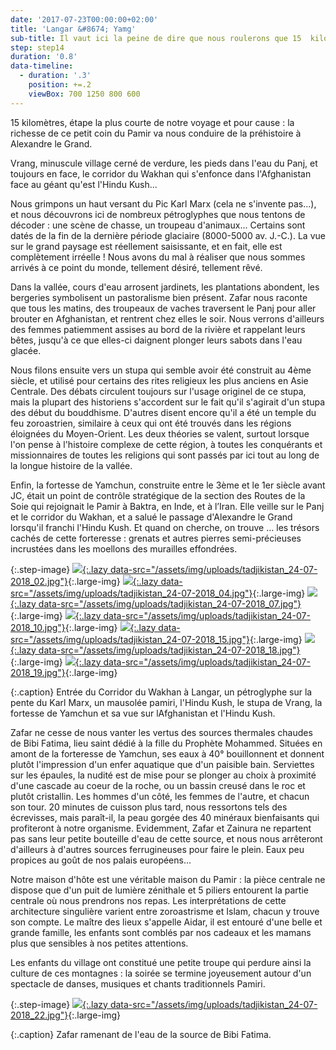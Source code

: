 ```yaml
---
date: '2017-07-23T00:00:00+02:00'
title: 'Langar &#8674; Yamg'
sub-title: Il vaut ici la peine de dire que nous roulerons que 15  kilomètres aujourd'hui
step: step14
duration: '0.8'
data-timeline:
  - duration: '.3'
    position: +=.2
    viewBox: 700 1250 800 600
---
```

15 kilomètres, étape la plus courte de notre voyage et pour cause : la richesse de ce petit coin du Pamir va nous conduire de la préhistoire à Alexandre le Grand.

Vrang, minuscule village cerné de verdure, les pieds dans l'eau du Panj, et toujours en face, le corridor du Wakhan qui s'enfonce dans l'Afghanistan face au géant qu'est l'Hindu Kush...

Nous grimpons un haut versant du Pic Karl Marx (cela ne s'invente pas...), et nous découvrons ici de nombreux pétroglyphes que nous tentons de décoder : une scène de chasse, un troupeau d'animaux... Certains sont datés de la fin de la dernière période glaciaire (8000-5000 av. J.-C.). La vue sur le grand paysage est réellement saisissante, et en fait, elle est complètement irréelle ! Nous avons du mal à réaliser que nous sommes arrivés à ce point du monde, tellement désiré, tellement rêvé.

Dans la vallée, cours d'eau arrosent jardinets, les plantations abondent, les bergeries symbolisent un pastoralisme bien présent. Zafar nous raconte que tous les matins, des troupeaux de vaches traversent le Panj pour aller brouter en Afghanistan, et rentrent chez elles le soir. Nous verrons d'ailleurs des femmes patiemment assises au bord de la rivière et rappelant leurs bêtes, jusqu'à ce que elles-ci daignent plonger leurs sabots dans l'eau glacée. 

Nous filons ensuite vers un stupa qui semble avoir été construit au 4ème siècle, et utilisé pour certains des rites religieux les plus anciens en Asie Centrale. Des débats circulent toujours sur l'usage originel de ce stupa, mais la plupart des historiens s'accordent sur le fait qu'il s'agirait d'un stupa des début du bouddhisme. D'autres disent encore qu'il a été un temple du feu zoroastrien, similaire à ceux qui ont été trouvés dans les régions éloignées du Moyen-Orient. Les deux théories se valent, surtout lorsque l'on pense à l'histoire complexe de cette région, à toutes les conquérants et missionnaires de toutes les religions qui sont passés par ici tout au long de la longue histoire de la vallée.

Enfin, la fortesse de Yamchun, construite entre le 3ème et le 1er siècle avant JC, était un point de contrôle stratégique de la section des Routes de la Soie qui rejoignait le Pamir à Baktra, en Inde, et à l’Iran. Elle veille sur le Panj et le corridor du Wakhan, et a salué le passage d'Alexandre le Grand lorsqu'il franchi l'Hindu Kush. Et quand on cherche, on trouve ... les trésors cachés de cette forteresse : grenats et autres pierres semi-précieuses incrustées dans les moellons des murailles effondrées.

{:.step-image}
[![](/assets/img/placeholder.png){:.lazy data-src="/assets/img/uploads/tadjikistan_24-07-2018_02.jpg"}](/assets/img/uploads/tadjikistan_24-07-2018_02.jpg "Entrée du Corridor du Wakhan"){:.large-img}
[![](/assets/img/placeholder.png){:.lazy data-src="/assets/img/uploads/tadjikistan_24-07-2018_04.jpg"}](/assets/img/uploads/tadjikistan_24-07-2018_04.jpg "Pétroglyphes"){:.large-img}
[![](/assets/img/placeholder.png){:.lazy data-src="/assets/img/uploads/tadjikistan_24-07-2018_07.jpg"}](/assets/img/uploads/tadjikistan_24-07-2018_07.jpg "Mausolée pamiri"){:.large-img}
[![](/assets/img/placeholder.png){:.lazy data-src="/assets/img/uploads/tadjikistan_24-07-2018_10.jpg"}](/assets/img/uploads/tadjikistan_24-07-2018_10.jpg "Vue sur l'Hindu Kush"){:.large-img}
[![](/assets/img/placeholder.png){:.lazy data-src="/assets/img/uploads/tadjikistan_24-07-2018_15.jpg"}](/assets/img/uploads/tadjikistan_24-07-2018_15.jpg "Stupa de Vrang"){:.large-img}
[![](/assets/img/placeholder.png){:.lazy data-src="/assets/img/uploads/tadjikistan_24-07-2018_18.jpg"}](/assets/img/uploads/tadjikistan_24-07-2018_18.jpg "la fortesse de Yamchun"){:.large-img}
[![](/assets/img/placeholder.png){:.lazy data-src="/assets/img/uploads/tadjikistan_24-07-2018_19.jpg"}](/assets/img/uploads/tadjikistan_24-07-2018_19.jpg "Vue sur lAfghanistan et l'Hindu Kush depuis Yamchun"){:.large-img}

{:.caption}
Entrée du Corridor du Wakhan à Langar, un pétroglyphe sur la pente du Karl Marx, un mausolée pamiri, l'Hindu Kush, le stupa de Vrang, la fortesse de Yamchun et sa vue sur lAfghanistan et l'Hindu Kush.

Zafar ne cesse de nous vanter les vertus des sources thermales chaudes de Bibi Fatima, lieu saint dédié à la fille du Prophète Mohammed. Situées en amont de la forteresse de Yamchun, ses eaux à 40° bouillonnent et donnent plutôt l'impression d'un enfer aquatique que d'un paisible bain. Serviettes sur les épaules, la nudité est de mise pour se plonger au choix à proximité d'une cascade au coeur de la roche, ou un bassin creusé dans le roc et plutôt cristallin. Les hommes d'un côté, les femmes de l'autre, et chacun son tour. 20 minutes de cuisson plus tard, nous ressortons tels des écrevisses, mais paraît-il, la peau gorgée des 40 minéraux bienfaisants qui profiteront à notre organisme. Evidemment, Zafar et Zainura ne repartent pas sans leur petite bouteille d'eau de cette source, et nous nous arrêteront d'ailleurs à d'autres sources ferrugineuses pour faire le plein. Eaux peu propices au goût de nos palais européens...

Notre maison d'hôte est une véritable maison du Pamir : la pièce centrale ne dispose que d'un puit de lumière zénithale et 5 piliers entourent la partie centrale où nous prendrons nos repas. Les interprétations de cette architecture singulière varient entre zoroastrisme et Islam, chacun y trouve son compte. Le maître des lieux s'appelle Aidar, il est entouré d'une belle et grande famille, les enfants sont comblés par nos cadeaux et les mamans plus que sensibles à nos petites attentions. 

Les enfants du village ont constitué une petite troupe qui perdure ainsi la culture de ces montagnes : la soirée se termine joyeusement autour d'un spectacle de danses, musiques et chants traditionnels Pamiri. 

{:.step-image}
[![](/assets/img/placeholder.png){:.lazy data-src="/assets/img/uploads/tadjikistan_24-07-2018_22.jpg"}](/assets/img/uploads/tadjikistan_24-07-2018_22.jpg "Zafar"){:.large-img}

{:.caption}
Zafar ramenant de l'eau de la source de Bibi Fatima.
